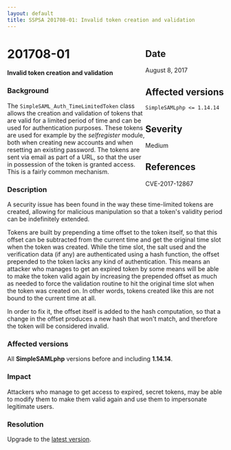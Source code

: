 ```yaml
---
layout: default
title: SSPSA 201708-01: Invalid token creation and validation
---
```


<aside><div class="sidebar-warning" style="float: right;">
<h2>Date</h2>
August 8, 2017
<h2>Affected versions</h2>
<code>SimpleSAMLphp <= 1.14.14</code>
<h2>Severity</h2>
Medium
<h2>References</h2>
CVE-2017-12867
</div></aside>

# 201708-01

**Invalid token creation and validation**

### Background

The `SimpleSAML_Auth_TimeLimitedToken` class allows the creation and validation of tokens that are valid for a limited
period of time and can be used for authentication purposes. These tokens are used for example by the _selfregister_
module, both when creating new accounts and when resetting an existing password. The tokens are sent via email as part
of a URL, so that the user in possession of the token is granted access. This is a fairly common mechanism.

### Description

A security issue has been found in the way these time-limited tokens are created, allowing for malicious manipulation
so that a token's validity period can be indefinitely extended.

Tokens are built by prepending a time offset to the token itself, so that this offset can be subtracted from the
current time and get the original time slot when the token was created. While the time slot, the salt used and the
verification data (if any) are authenticated using a hash function, the offset prepended to the token lacks any kind of
authentication. This means an attacker who manages to get an expired token by some means will be able to make the token
valid again by increasing the prepended offset as much as needed to force the validation routine to hit the original
time slot when the token was created on. In other words, tokens created like this are not bound to the current time at
all.

In order to fix it, the offset itself is added to the hash computation, so that a change in the offset produces a new
hash that won't match, and therefore the token will be considered invalid.

### Affected versions

All **SimpleSAMLphp** versions before and including **1.14.14**.

### Impact

Attackers who manage to get access to expired, secret tokens, may be able to modify them to make them valid again and
use them to impersonate legitimate users.

### Resolution

Upgrade to the [latest version](/download).
